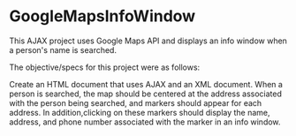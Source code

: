 # GoogleMapsInfoWindow
This AJAX project uses Google Maps API and displays an info window when a person's name is searched.

The objective/specs for this project were as follows:

Create an HTML document that uses AJAX and an XML document. 
When a person is searched, the map should be centered at the address associated with the person being searched, and markers should appear for each address.
In addition,clicking on these markers should display the name, address, and phone number associated with the marker in an info window.

